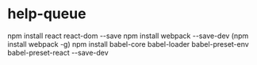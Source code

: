 # help-queue

npm install react react-dom --save
npm install webpack --save-dev
(npm install webpack -g)
npm install babel-core babel-loader babel-preset-env babel-preset-react --save-dev